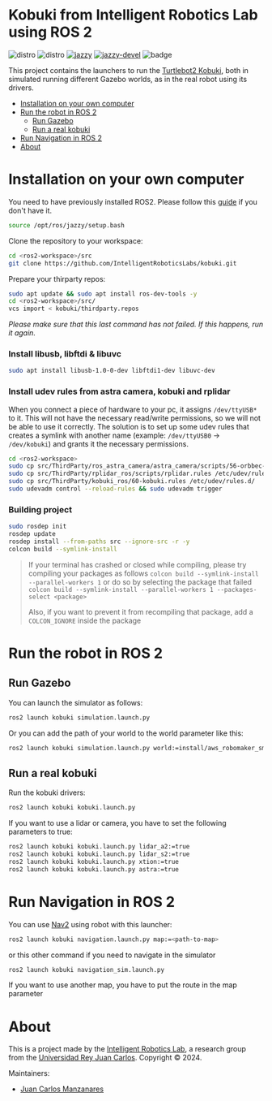 # Kobuki from Intelligent Robotics Lab using ROS 2

![distro](https://img.shields.io/badge/Ubuntu%2024-Noble%20Numbat-orange)
![distro](https://img.shields.io/badge/ROS2-Jazzy-blue)
[![jazzy](https://github.com/IntelligentRoboticsLabs/kobuki/actions/workflows/jazzy.yaml/badge.svg?branch=jazzy)](https://github.com/IntelligentRoboticsLabs/kobuki/actions/workflows/jazzy.yaml)
[![jazzy-devel](https://github.com/IntelligentRoboticsLabs/kobuki/actions/workflows/jazzy-devel.yaml/badge.svg?branch=jazzy-devel)](https://github.com/IntelligentRoboticsLabs/kobuki/actions/workflows/jazzy-devel.yaml)
![badge](https://img.shields.io/endpoint?url=https://gist.githubusercontent.com/Juancams/b88b51550724dc22c690a0734cf14709/raw/date_kobuki.json)

This project contains the launchers to run the [Turtlebot2 Kobuki](https://github.com/kobuki-base), both in simulated running different Gazebo worlds, as in the real robot using its drivers.

- [Installation on your own computer](#installation-on-your-own-computer)  
- [Run the robot in ROS 2](#run-the-robot-in-ros-2)  
   - [Run Gazebo](#run-gazebo)  
   - [Run a real kobuki](#run-a-real-kobuki)
- [Run Navigation in ROS 2](#run-navigation-in-ros-2)
- [About](#about)  


# Installation on your own computer
You need to have previously installed ROS2. Please follow this [guide](https://docs.ros.org/en/jazzy/Installation.html) if you don't have it.
```bash
source /opt/ros/jazzy/setup.bash
```

Clone the repository to your workspace:
```bash
cd <ros2-workspace>/src
git clone https://github.com/IntelligentRoboticsLabs/kobuki.git
```

Prepare your thirparty repos:
```bash
sudo apt update && sudo apt install ros-dev-tools -y
cd <ros2-workspace>/src/
vcs import < kobuki/thirdparty.repos
```
*Please make sure that this last command has not failed. If this happens, run it again.*

### Install libusb, libftdi & libuvc
```bash
sudo apt install libusb-1.0-0-dev libftdi1-dev libuvc-dev
```

### Install udev rules from astra camera, kobuki and rplidar
When you connect a piece of hardware to your pc, it assigns `/dev/ttyUSB*` to it. This will not have the necessary read/write permissions, so we will not be able to use it correctly. The solution is to set up some udev rules that creates a symlink with another name (example: `/dev/ttyUSB0` -> `/dev/kobuki`) and grants it the necessary permissions.
```bash
cd <ros2-workspace>
sudo cp src/ThirdParty/ros_astra_camera/astra_camera/scripts/56-orbbec-usb.rules /etc/udev/rules.d/
sudo cp src/ThirdParty/rplidar_ros/scripts/rplidar.rules /etc/udev/rules.d/
sudo cp src/ThirdParty/kobuki_ros/60-kobuki.rules /etc/udev/rules.d/
sudo udevadm control --reload-rules && sudo udevadm trigger
```

### Building project
```bash
sudo rosdep init
rosdep update
rosdep install --from-paths src --ignore-src -r -y
colcon build --symlink-install 
```

>  If your terminal has crashed or closed while compiling, please try compiling your packages as follows `colcon build --symlink-install --parallel-workers 1` or do so by selecting the package that failed `colcon build --symlink-install --parallel-workers 1 --packages-select <package>`
> 
> Also, if you want to prevent it from recompiling that package, add a `COLCON_IGNORE` inside the package

# Run the robot in ROS 2
## Run Gazebo
You can launch the simulator as follows:
```bash
ros2 launch kobuki simulation.launch.py
```
Or you can add the path of your world to the world parameter like this:
```bash
ros2 launch kobuki simulation.launch.py world:=install/aws_robomaker_small_warehouse_world/share/aws_robomaker_small_warehouse_world/worlds/small_warehouse/small_warehouse.world
``` 

## Run a real kobuki
Run the kobuki drivers:

```bash
ros2 launch kobuki kobuki.launch.py
``` 

If you want to use a lidar or camera, you have to set the following parameters to true:
```bash
ros2 launch kobuki kobuki.launch.py lidar_a2:=true
ros2 launch kobuki kobuki.launch.py lidar_s2:=true
ros2 launch kobuki kobuki.launch.py xtion:=true
ros2 launch kobuki kobuki.launch.py astra:=true
``` 

# Run Navigation in ROS 2

You can use [Nav2](https://navigation.ros.org/) using robot with this launcher:

```bash
ros2 launch kobuki navigation.launch.py map:=<path-to-map>
``` 

or this other command if you need to navigate in the simulator
```bash
ros2 launch kobuki navigation_sim.launch.py
```

If you want to use another map, you have to put the route in the map parameter


# About

This is a project made by the [Intelligent Robotics Lab](https://intelligentroboticslab.gsyc.urjc.es/), a research group from the [Universidad Rey Juan Carlos](https://www.urjc.es/).
Copyright &copy; 2024.

Maintainers:

* [Juan Carlos Manzanares](https://github.com/Juancams)
